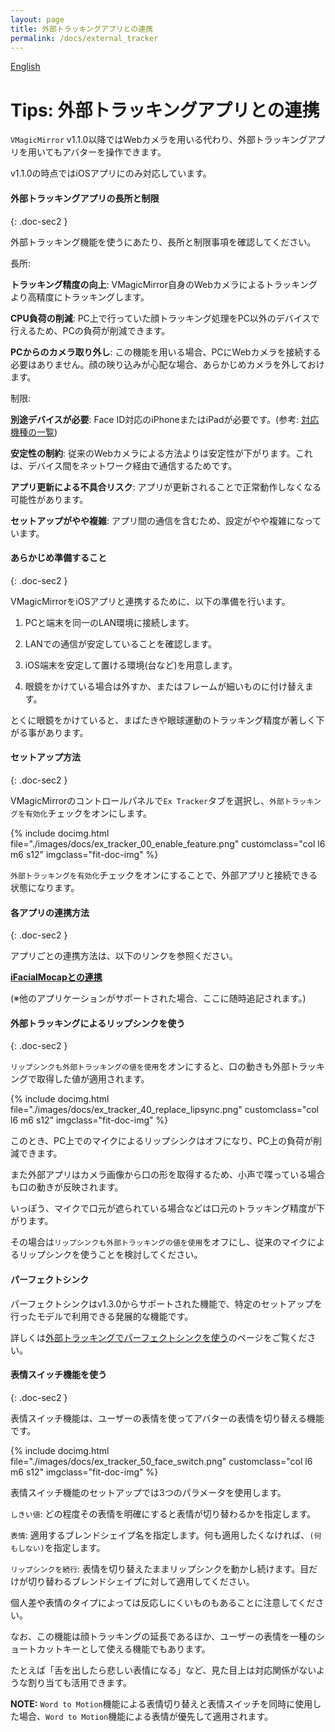 ```yaml
---
layout: page
title: 外部トラッキングアプリとの連携
permalink: /docs/external_tracker
---
```


[English](../en/docs/external_tracker)

# Tips: 外部トラッキングアプリとの連携

`VMagicMirror` v1.1.0以降ではWebカメラを用いる代わり、外部トラッキングアプリを用いてもアバターを操作できます。

v1.1.0の時点ではiOSアプリにのみ対応しています。


#### 外部トラッキングアプリの長所と制限
{: .doc-sec2 }

外部トラッキング機能を使うにあたり、長所と制限事項を確認してください。

長所:

**トラッキング精度の向上**: VMagicMirror自身のWebカメラによるトラッキングより高精度にトラッキングします。

**CPU負荷の削減**: PC上で行っていた顔トラッキング処理をPC以外のデバイスで行えるため、PCの負荷が削減できます。

**PCからのカメラ取り外し**: この機能を用いる場合、PCにWebカメラを接続する必要はありません。顔の映り込みが心配な場合、あらかじめカメラを外しておけます。

制限:

**別途デバイスが必要**: Face ID対応のiPhoneまたはiPadが必要です。(参考: [対応機種の一覧](https://support.apple.com/ja-jp/HT209183))

**安定性の制約**: 従来のWebカメラによる方法よりは安定性が下がります。これは、デバイス間をネットワーク経由で通信するためです。

**アプリ更新による不具合リスク**: アプリが更新されることで正常動作しなくなる可能性があります。

**セットアップがやや複雑**: アプリ間の通信を含むため、設定がやや複雑になっています。



#### あらかじめ準備すること
{: .doc-sec2 }

VMagicMirrorをiOSアプリと連携するために、以下の準備を行います。

1. PCと端末を同一のLAN環境に接続します。

2. LANでの通信が安定していることを確認します。

3. iOS端末を安定して置ける環境(台など)を用意します。

4. 眼鏡をかけている場合は外すか、またはフレームが細いものに付け替えます。

とくに眼鏡をかけていると、まばたきや眼球運動のトラッキング精度が著しく下がる事があります。


#### セットアップ方法
{: .doc-sec2 }

VMagicMirrorのコントロールパネルで`Ex Tracker`タブを選択し、`外部トラッキングを有効化`チェックをオンにします。

<div class="row">
{% include docimg.html file="./images/docs/ex_tracker_00_enable_feature.png" customclass="col l6 m6 s12" imgclass="fit-doc-img" %}
</div>

`外部トラッキングを有効化`チェックをオンにすることで、外部アプリと接続できる状態になります。

#### 各アプリの連携方法
{: .doc-sec2 }

アプリごとの連携方法は、以下のリンクを参照ください。

**[iFacialMocapとの連携](./external_tracker_ifacialmocap)**


(※他のアプリケーションがサポートされた場合、ここに随時追記されます。)


#### 外部トラッキングによるリップシンクを使う
{: .doc-sec2 }

`リップシンクも外部トラッキングの値を使用`をオンにすると、口の動きも外部トラッキングで取得した値が適用されます。

<div class="row">
{% include docimg.html file="./images/docs/ex_tracker_40_replace_lipsync.png" customclass="col l6 m6 s12" imgclass="fit-doc-img" %}
</div>

このとき、PC上でのマイクによるリップシンクはオフになり、PC上の負荷が削減できます。

また外部アプリはカメラ画像から口の形を取得するため、小声で喋っている場合も口の動きが反映されます。


いっぽう、マイクで口元が遮られている場合などは口元のトラッキング精度が下がります。

その場合は`リップシンクも外部トラッキングの値を使用`をオフにし、従来のマイクによるリップシンクを使うことを検討してください。

#### パーフェクトシンク

パーフェクトシンクはv1.3.0からサポートされた機能で、特定のセットアップを行ったモデルで利用できる発展的な機能です。

詳しくは[外部トラッキングでパーフェクトシンクを使う](../tips/perfect_sync)のページをご覧ください。


#### 表情スイッチ機能を使う
{: .doc-sec2 }

表情スイッチ機能は、ユーザーの表情を使ってアバターの表情を切り替える機能です。

<div class="row">
{% include docimg.html file="./images/docs/ex_tracker_50_face_switch.png" customclass="col l6 m6 s12" imgclass="fit-doc-img" %}
</div>

表情スイッチ機能のセットアップでは3つのパラメータを使用します。

`しきい値`: どの程度その表情を明確にすると表情が切り替わるかを指定します。

`表情`: 適用するブレンドシェイプ名を指定します。何も適用したくなければ、`(何もしない)`を指定します。

`リップシンクを続行`: 表情を切り替えたままリップシンクを動かし続けます。目だけが切り替わるブレンドシェイプに対して適用してください。

個人差や表情のタイプによっては反応しにくいものもあることに注意してください。


なお、この機能は顔トラッキングの延長であるほか、ユーザーの表情を一種のショートカットキーとして使える機能でもあります。

たとえば「舌を出したら悲しい表情になる」など、見た目上は対応関係がないような割り当ても活用できます。


**NOTE:** `Word to Motion`機能による表情切り替えと表情スイッチを同時に使用した場合、`Word to Motion`機能による表情が優先して適用されます。

